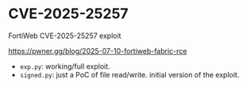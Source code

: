 # CVE-2025-25257
FortiWeb CVE-2025-25257 exploit

https://pwner.gg/blog/2025-07-10-fortiweb-fabric-rce

* `exp.py`: working/full exploit.
* `signed.py`: just a  PoC of file read/write. initial version of the exploit.